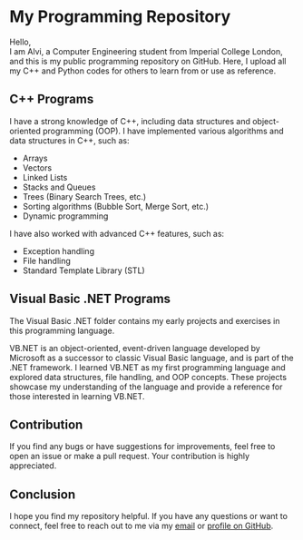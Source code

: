 # **My Programming Repository**

Hello, <br>
I am Alvi, a Computer Engineering student from Imperial College London, and this is my public programming repository on GitHub. Here, I upload all my C++ and Python codes for others to learn from or use as reference.

## **C++ Programs**

I have a strong knowledge of C++, including data structures and object-oriented programming (OOP). I have implemented various algorithms and data structures in C++, such as: <br>
* Arrays 
* Vectors
* Linked Lists
* Stacks and Queues
* Trees (Binary Search Trees, etc.)
* Sorting algorithms (Bubble Sort, Merge Sort, etc.)
* Dynamic programming

I have also worked with advanced C++ features, such as:

* Exception handling
* File handling
* Standard Template Library (STL)

## **Visual Basic .NET Programs**
The Visual Basic .NET folder contains my early projects and exercises in this programming language.

VB.NET is an object-oriented, event-driven language developed by Microsoft as a successor to classic Visual Basic language, and is part of the .NET framework. I learned VB.NET as my first programming language and explored data structures, file handling, and OOP concepts. These projects showcase my understanding of the language and provide a reference for those interested in learning VB.NET.

## **Contribution**

If you find any bugs or have suggestions for improvements, feel free to open an issue or make a pull request. Your contribution is highly appreciated.

## **Conclusion**

I hope you find my repository helpful. If you have any questions or want to connect, feel free to reach out to me via my [email](mailto:sohailul.alvi@imperial.ac.uk?subject=[GitHub%20Repository%20Issue:%20Coding-Time]) or [profile on GitHub](https://github.com/alvi-codes).
